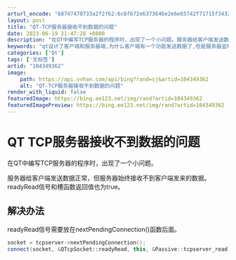 ```yaml
---
arturl_encode: "68747470733a2f2f62:6c6f672e6373646e2e6e65742f71715f34323738343430332f:61727469636c652f64657461696c732f313034333439333632"
layout: post
title: "QT-TCP服务器接收不到数据的问题"
date: 2023-06-19 21:47:28 +0800
description: "在QT中编写TCP服务器的程序时，出现了一个小问题。服务器给客户端发送数据正常，但服务器始终接收不到"
keywords: "qt设计了客户端和服务器端,为什么客户端有一个功能发送数据了,但是服务器监听不到"
categories: ['Qt']
tags: ['无标签']
artid: "104349362"
image:
    path: https://api.vvhan.com/api/bing?rand=sj&artid=104349362
    alt: "QT-TCP服务器接收不到数据的问题"
render_with_liquid: false
featuredImage: https://bing.ee123.net/img/rand?artid=104349362
featuredImagePreview: https://bing.ee123.net/img/rand?artid=104349362
---
```


# QT TCP服务器接收不到数据的问题

在QT中编写TCP服务器的程序时，出现了一个小问题。
  
服务器给客户端发送数据正常，但服务器始终接收不到客户端发来的数据。readyRead信号和槽函数返回值也为true。

## 解决办法

readyRead信号需要放在nextPendingConnection()函数后面。

```cpp
socket = tcpserver->nextPendingConnection();
connect(socket, &QTcpSocket::readyRead, this, &Passive::tcpserver_read);

```